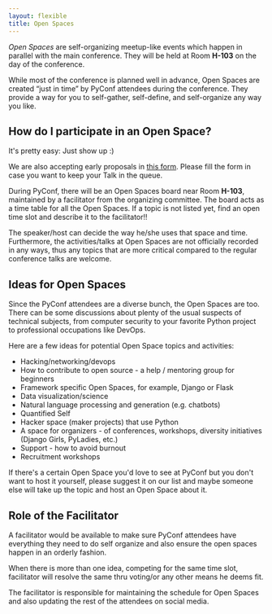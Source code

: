 ```yaml
---
layout: flexible
title: Open Spaces
---
```


_Open Spaces_ are self-organizing meetup-like events which happen in parallel with the main conference. They will be held at Room **H-103** on the day of the conference.

While most of the conference is planned well in advance, Open Spaces are created “just in time” by PyConf attendees during the conference. They provide a way for you to self-gather, self-define, and self-organize any way you like.


## How do I participate in an Open Space?

It's pretty easy: Just show up :)

We are also accepting early proposals in [this form](https://forms.gle/zpggD5uMoxTraPYU8). Please fill the form in case you want to keep your Talk in the queue.

During PyConf, there will be an Open Spaces board near Room **H-103**, maintained by a facilitator from the organizing committee. The board acts as a time table for all the Open Spaces. If a topic is not listed yet, find an open time slot and describe it to the facilitator!!

The speaker/host can decide the way he/she uses that space and time. Furthermore, the activities/talks at Open Spaces are not officially recorded in any ways, thus any topics that are more critical compared to the regular conference talks are welcome.

## Ideas for Open Spaces

Since the PyConf attendees are a diverse bunch, the Open Spaces are too. There can be some discussions about plenty of the usual suspects of technical subjects, from computer security to your favorite Python project to professional occupations like DevOps.

Here are a few ideas for potential Open Space topics and activities:

- Hacking/networking/devops
- How to contribute to open source - a help / mentoring group for beginners
- Framework specific Open Spaces, for example, Django or Flask
- Data visualization/science
- Natural language processing and generation (e.g. chatbots)
- Quantified Self
- Hacker space (maker projects) that use Python 
- A space for organizers - of conferences, workshops, diversity initiatives (Django Girls, PyLadies, etc.)
- Support - how to avoid burnout
- Recruitment workshops

If there's a certain Open Space you'd love to see at PyConf but you don't want to host it yourself, please suggest it on our list and maybe someone else will take up the topic and host an Open Space about it.

## Role of the Facilitator

A facilitator would be available to make sure PyConf attendees have everything they need to do self organize and also ensure the open spaces happen in an orderly fashion.

When there is more than one idea, competing for the same time slot, facilitator will resolve the same thru voting/or any other means he deems fit.

The facilitator is responsible for maintaining the schedule for Open Spaces and also updating the rest of the attendees on social media.
